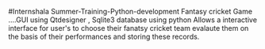 #Internshala Summer-Training-Python-development
Fantasy cricket Game ....GUI using Qtdesigner , Sqlite3 database using python
Allows a interactive interface for user's to choose their fanatsy cricket team evalaute them on the basis of their performances
and storing these records.
